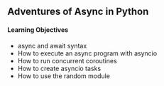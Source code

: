 ## Adventures of Async in Python

<h4>Learning Objectives</h4>
<ul>
<li>async and await syntax</li>
<li>How to execute an async program with asyncio</li>
<li>How to run concurrent coroutines</li>
<li>How to create asyncio tasks</li>
<li>How to use the random module</li>
</ul>